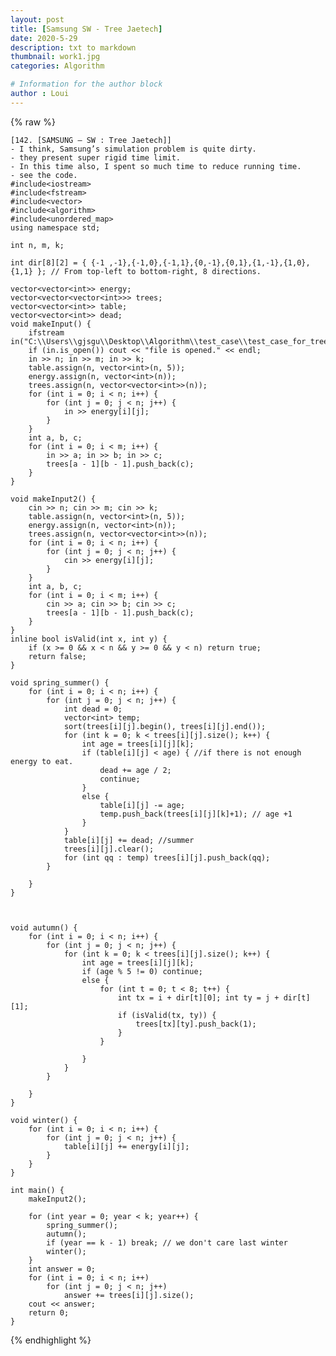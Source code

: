 ```yaml
---
layout: post
title: [Samsung SW - Tree Jaetech]
date: 2020-5-29
description: txt to markdown
thumbnail: work1.jpg
categories: Algorithm

# Information for the author block
author : Loui
---
```


{% raw %}

	﻿[142. [SAMSUNG – SW : Tree Jaetech]]
	- I think, Samsung’s simulation problem is quite dirty.
	- they present super rigid time limit. 
	- In this time also, I spent so much time to reduce running time.
	- see the code.
	#include<iostream>
	#include<fstream>
	#include<vector>
	#include<algorithm>
	#include<unordered_map>
	using namespace std;
	
	int n, m, k;
	
	int dir[8][2] = { {-1 ,-1},{-1,0},{-1,1},{0,-1},{0,1},{1,-1},{1,0},{1,1} }; // From top-left to bottom-right, 8 directions.
	
	vector<vector<int>> energy;
	vector<vector<vector<int>>> trees;
	vector<vector<int>> table;
	vector<vector<int>> dead;
	void makeInput() {
		ifstream in("C:\\Users\\gjsgu\\Desktop\\Algorithm\\test_case\\test_case_for_tree_jaetech.txt");
		if (in.is_open()) cout << "file is opened." << endl;
		in >> n; in >> m; in >> k;
		table.assign(n, vector<int>(n, 5));
		energy.assign(n, vector<int>(n));
		trees.assign(n, vector<vector<int>>(n));
		for (int i = 0; i < n; i++) {
			for (int j = 0; j < n; j++) {
				in >> energy[i][j];
			}
		}
		int a, b, c;
		for (int i = 0; i < m; i++) {
			in >> a; in >> b; in >> c;
			trees[a - 1][b - 1].push_back(c);
		}
	}
	
	void makeInput2() {
		cin >> n; cin >> m; cin >> k;
		table.assign(n, vector<int>(n, 5));
		energy.assign(n, vector<int>(n));
		trees.assign(n, vector<vector<int>>(n));
		for (int i = 0; i < n; i++) {
			for (int j = 0; j < n; j++) {
				cin >> energy[i][j];
			}
		}
		int a, b, c;
		for (int i = 0; i < m; i++) {
			cin >> a; cin >> b; cin >> c;
			trees[a - 1][b - 1].push_back(c);
		}
	}
	inline bool isValid(int x, int y) {
		if (x >= 0 && x < n && y >= 0 && y < n) return true;
		return false;
	}
	
	void spring_summer() {
		for (int i = 0; i < n; i++) {
			for (int j = 0; j < n; j++) {
				int dead = 0;
				vector<int> temp;
				sort(trees[i][j].begin(), trees[i][j].end());
				for (int k = 0; k < trees[i][j].size(); k++) {
					int age = trees[i][j][k];
					if (table[i][j] < age) { //if there is not enough energy to eat.
						dead += age / 2;
						continue;
					}
					else {
						table[i][j] -= age;
						temp.push_back(trees[i][j][k]+1); // age +1
					}
				}
				table[i][j] += dead; //summer
				trees[i][j].clear();
				for (int qq : temp) trees[i][j].push_back(qq);
			}
			
		}
	}
	
	
	
	void autumn() {
		for (int i = 0; i < n; i++) {
			for (int j = 0; j < n; j++) {
				for (int k = 0; k < trees[i][j].size(); k++) {
					int age = trees[i][j][k];
					if (age % 5 != 0) continue;
					else {
						for (int t = 0; t < 8; t++) {
							int tx = i + dir[t][0]; int ty = j + dir[t][1];
							if (isValid(tx, ty)) {
								trees[tx][ty].push_back(1);
							}
						}
	
					}
				}
			}
			
		}
	}
	
	void winter() {
		for (int i = 0; i < n; i++) {
			for (int j = 0; j < n; j++) {
				table[i][j] += energy[i][j];
			}
		}
	}
	
	int main() {
		makeInput2();
		
		for (int year = 0; year < k; year++) {	
			spring_summer();
			autumn();
			if (year == k - 1) break; // we don't care last winter
			winter();
		}
		int answer = 0;
		for (int i = 0; i < n; i++)
			for (int j = 0; j < n; j++)
				answer += trees[i][j].size();
		cout << answer;
		return 0;
	}
	
	
{% endhighlight %}
